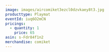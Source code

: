 ```yaml
---
image: images/aircomiket3ezcl0dzvkaey8t3.jpg
producttype: Playmat
eventId: iuq6O2mCN
pricings:
  - quantity: 1
    price: 65
asin: s-Fdr84f1n2
merchandise: comiket
---
```

